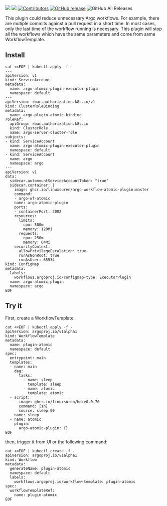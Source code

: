[![](https://goreportcard.com/badge/linuxsuren/argo-workflow-atomic-plugin)](https://goreportcard.com/report/linuxsuren/argo-workflow-atomic-plugin)
[![](http://img.shields.io/badge/godoc-reference-5272B4.svg?style=flat-square)](https://godoc.org/github.com/linuxsuren/argo-workflow-atomic-plugin)
[![Contributors](https://img.shields.io/github/contributors/linuxsuren/argo-workflow-atomic-plugin.svg)](https://github.com/linuxsuren/argo-workflow-atomic-plugin/graphs/contributors)
[![GitHub release](https://img.shields.io/github/release/linuxsuren/argo-workflow-atomic-plugin.svg?label=release)](https://github.com/linuxsuren/argo-workflow-atomic-plugin/releases/latest)
![GitHub All Releases](https://img.shields.io/github/downloads/linuxsuren/argo-workflow-atomic-plugin/total)

This plugin could reduce unnecessary Argo workflows. For example, there are mutiple commits against a pull request in a short time.
In most cases, only the last time of the workflow running is necessary. This plugin will stop all the workflows which have the same 
parameters and come from same WorkflowTemplate.

## Install

```shell
cat <<EOF | kubectl apply -f -
---
apiVersion: v1
kind: ServiceAccount
metadata:
  name: argo-atomic-plugin-executor-plugin
  namespace: default
---
apiVersion: rbac.authorization.k8s.io/v1
kind: ClusterRoleBinding
metadata:
  name: argo-plugin-atomic-binding
roleRef:
  apiGroup: rbac.authorization.k8s.io
  kind: ClusterRole
  name: argo-server-cluster-role
subjects:
- kind: ServiceAccount
  name: argo-atomic-plugin-executor-plugin
  namespace: default
- kind: ServiceAccount
  name: argo
  namespace: argo
---
apiVersion: v1
data:
  sidecar.automountServiceAccountToken: "true"
  sidecar.container: |
    image: ghcr.io/linuxsuren/argo-workflow-atomic-plugin:master
    command:
    - argo-wf-atomic
    name: argo-atomic-plugin
    ports:
    - containerPort: 3002
    resources:
      limits:
        cpu: 500m
        memory: 128Mi
      requests:
        cpu: 250m
        memory: 64Mi
    securityContext:
      allowPrivilegeEscalation: true
      runAsNonRoot: true
      runAsUser: 65534
kind: ConfigMap
metadata:
  labels:
    workflows.argoproj.io/configmap-type: ExecutorPlugin
  name: argo-atomic-plugin
  namespace: argo
EOF
```

## Try it
First, create a WorkflowTemplate:

```shell
cat <<EOF | kubectl apply -f -
apiVersion: argoproj.io/v1alpha1
kind: WorkflowTemplate
metadata:
  name: plugin-atomic
  namespace: default
spec:
  entrypoint: main
  templates:
  - name: main
    dag:
      tasks:
        - name: sleep
          template: sleep
        - name: atomic
          template: atomic
  - script:
      image: ghcr.io/linuxsuren/hd:v0.0.70
      command: [sh]
      source: sleep 90
    name: sleep
  - name: atomic
    plugin:
      argo-atomic-plugin: {}
EOF
```

then, trigger it from UI or the following command:
```shell
cat <<EOF | kubectl create -f -
apiVersion: argoproj.io/v1alpha1
kind: Workflow
metadata:
  generateName: plugin-atomic
  namespace: default
  labels:
    workflows.argoproj.io/workflow-template: plugin-atomic
spec:
  workflowTemplateRef:
    name: plugin-atomic
EOF
```
